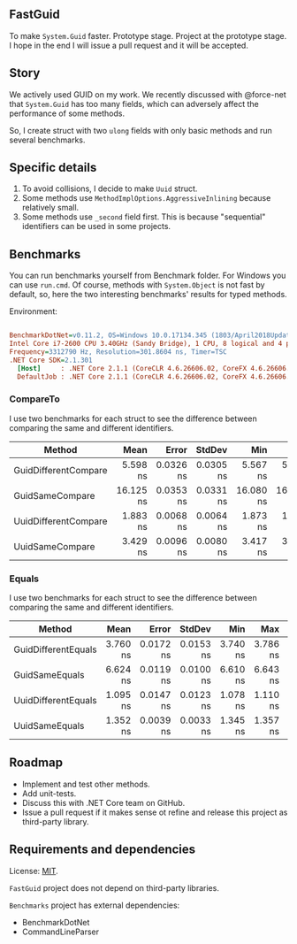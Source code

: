 ## FastGuid

To make ```System.Guid``` faster. Prototype stage.
Project at the prototype stage. I hope in the end I will issue a pull request and it will be accepted.

## Story

We actively used GUID on my work.
We recently discussed with @force-net that ```System.Guid``` has too many fields,
which can adversely affect the performance of some methods.

So, I create struct with two ```ulong``` fields with only basic methods and run several benchmarks.

## Specific details

1. To avoid collisions, I decide to make ```Uuid``` struct.
2. Some methods use ```MethodImplOptions.AggressiveInlining``` because relatively small.
3. Some methods use ```_second``` field first. This is because "sequential" identifiers can be used in some projects.

## Benchmarks

You can run benchmarks yourself from Benchmark folder. For Windows you can use ```run.cmd```.
Of course, methods with ```System.Object``` is not fast by default, so, here the two interesting benchmarks' results for typed methods.

Environment:

``` ini

BenchmarkDotNet=v0.11.2, OS=Windows 10.0.17134.345 (1803/April2018Update/Redstone4)
Intel Core i7-2600 CPU 3.40GHz (Sandy Bridge), 1 CPU, 8 logical and 4 physical cores
Frequency=3312790 Hz, Resolution=301.8604 ns, Timer=TSC
.NET Core SDK=2.1.301
  [Host]     : .NET Core 2.1.1 (CoreCLR 4.6.26606.02, CoreFX 4.6.26606.05), 64bit RyuJIT
  DefaultJob : .NET Core 2.1.1 (CoreCLR 4.6.26606.02, CoreFX 4.6.26606.05), 64bit RyuJIT
```

### CompareTo

I use two benchmarks for each struct to see the difference between comparing the same and different identifiers.

|               Method |      Mean |     Error |    StdDev |       Min |       Max | Ratio | RatioSD |
|--------------------- |----------:|----------:|----------:|----------:|----------:|------:|--------:|
| GuidDifferentCompare |  5.598 ns | 0.0326 ns | 0.0305 ns |  5.567 ns |  5.657 ns |  1.00 |    0.00 |
|      GuidSameCompare | 16.125 ns | 0.0353 ns | 0.0331 ns | 16.080 ns | 16.194 ns |  2.88 |    0.02 |
| UuidDifferentCompare |  1.883 ns | 0.0068 ns | 0.0064 ns |  1.873 ns |  1.896 ns |  0.34 |    0.00 |
|      UuidSameCompare |  3.429 ns | 0.0096 ns | 0.0080 ns |  3.417 ns |  3.443 ns |  0.61 |    0.00 |

### Equals

I use two benchmarks for each struct to see the difference between comparing the same and different identifiers.

|              Method |     Mean |     Error |    StdDev |      Min |      Max | Ratio |
|-------------------- |---------:|----------:|----------:|---------:|---------:|------:|
| GuidDifferentEquals | 3.760 ns | 0.0172 ns | 0.0153 ns | 3.740 ns | 3.786 ns |  1.00 |
|      GuidSameEquals | 6.624 ns | 0.0119 ns | 0.0100 ns | 6.610 ns | 6.643 ns |  1.76 |
| UuidDifferentEquals | 1.095 ns | 0.0147 ns | 0.0123 ns | 1.078 ns | 1.110 ns |  0.29 |
|      UuidSameEquals | 1.352 ns | 0.0039 ns | 0.0033 ns | 1.345 ns | 1.357 ns |  0.36 |


## Roadmap

* Implement and test other methods.
* Add unit-tests.
* Discuss this with .NET Core team on GitHub.
* Issue a pull request if it makes sense ot refine and release this project as third-party library.

## Requirements and dependencies

License: [MIT](http://opensource.org/licenses/MIT).

```FastGuid``` project does not depend on third-party libraries.

```Benchmarks``` project has external dependencies:

* BenchmarkDotNet
* CommandLineParser